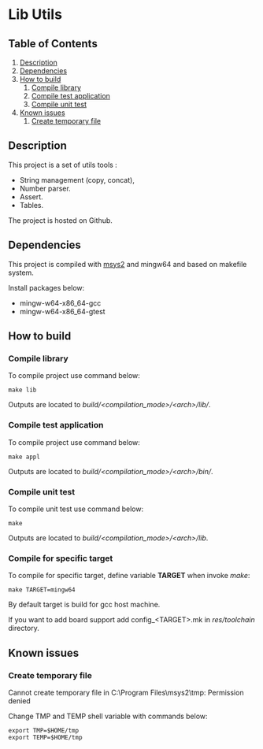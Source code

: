 # Lib Utils

## Table of Contents

1. [Description](#description)
2. [Dependencies](#dependencies)
3. [How to build](#how-to-build)
    1. [Compile library](#compile-library)
    2. [Compile test application](#compile-test-application)
    3. [Compile unit test](#compile-unit-test)
4. [Known issues](#known-issues)
    1. [Create temporary file](#create-temporary-file)

## Description <a name="description"></a>

This project is a set of utils tools :
 * String management (copy, concat),
 * Number parser.
 * Assert.
 * Tables.

The project is hosted on Github.

## Dependencies <a name="dependencies"></a>

This project is compiled with [msys2](https://www.msys2.org/) and mingw64 and 
based on makefile system.

Install packages below:
 * mingw-w64-x86_64-gcc
 * mingw-w64-x86_64-gtest

## How to build <a name="how-to-build"></a>

### Compile library <a name="compile-library"></a>
To compile project use command below:

```(bash)
make lib
```

Outputs are located to *build/<compilation_mode>/\<arch>/lib/*.

### Compile test application <a name="compile-test-application"></a>
To compile project use command below:

```(bash)
make appl
```

Outputs are located to *build/<compilation_mode>/\<arch>/bin/*.

### Compile unit test <a name="compile-unit-test"></a>

To compile unit test use command below:

```(bash)
make
```

Outputs are located to *build/<compilation_mode>/\<arch>/lib*.

### Compile for specific target <a name="specific-target-complation"></a>

To compile for specific target, define variable **TARGET** when invoke *make*:

```(bash)
make TARGET=mingw64
```

By default target is build for gcc host machine.

If you want to add board support add config_\<TARGET>.mk in *res/toolchain* 
directory.

## Known issues <a name="known-issues"></a>

### Create temporary file <a name="create-temporary-file"></a>

Cannot create temporary file in C:\Program Files\msys2\tmp\: Permission denied

Change TMP and TEMP shell variable with commands below:

```(bash)
export TMP=$HOME/tmp
export TEMP=$HOME/tmp
```
